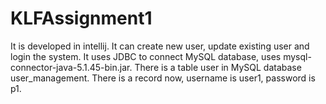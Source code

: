 # KLFAssignment1
It is developed in intellij. It can create new user, update existing user and login the system.
It uses JDBC to connect MySQL database, uses mysql-connector-java-5.1.45-bin.jar.
There is a table user in MySQL database user_management. There is a record now, username is user1, password is p1.
